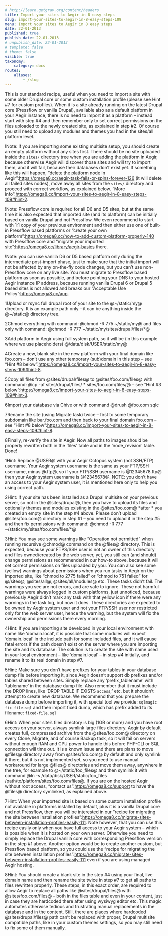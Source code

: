```yaml
---
# http://learn.getgrav.org/content/headers
title: Import your sites to Aegir in 8 easy steps
slug: import-your-sites-to-aegir-in-8-easy-steps-109
menu: Import your sites to Aegir in 8 easy steps
date: 22-01-2013
published: true
publish_date: 22-01-2013
# unpublish_date: 22-01-2013
# template: false
# theme: false
visible: true
taxonomy:
    category: docs
routes:
    aliases:
        - /slug
---
```


This is our standard recipe, useful when you need to import a site with some older Drupal core or some custom installation profile (please see Hint #7 for custom profiles). When it is a site already running on the latest Drupal core (Pressflow or vanilla Drupal), available also as a default platform in your Aegir instance, there is no need to import it as a platform – instead start with step #4 and then remember only to set correct permissions on the files uploaded to the newly created site, as explained in step #2. Of course you still need to upload any modules and themes you had in the sites/all platform level.

<a name="hint-sites"></a>

!Note: if you are importing some existing multisite setup, you should create an empty platform without any sites first. There should be no site uploaded inside the `sites/` directory tree when you are adding the platform in Aegir, because otherwise Aegir will discover those sites and will try to import them, and it will fail, because their databases don’t exist yet. If something like this will happen, “delete the platform node in Aegir”:https://omega8.cc/aegir-task-fails-or-spins-forever-126 (it will delete all failed sites nodes), move away all sites from the `sites/` directory and proceed with correct workflow, as explained below. “More info”:https://omega8.cc/import-your-sites-to-aegir-in-8-easy-steps-109#hint-2.

<a name="hint-pressflow"></a>

!Note: Pressflow core is required for all D6 and D5 sites, but at the same time it is also expected that imported site (and its platform) can be initially based on vanilla Drupal and not Pressflow. We even recommend to start with 1:1 copy of your previous environment and then either use one of built-in Pressflow based platforms or “create your own platform”:https://omega8.cc/how-to-add-custom-platform-properly-140 with Pressflow core and “migrate your imported site”:https://omega8.cc/library/aegir-basics there.

<a name="hint-pressflow-required"></a>

!Note: you can use vanilla D6 or D5 based platform only during the intermediate post-import phase, just to make sure that the initial import will not be affected by any on-the-fly code changes, but you can’t use non-Pressflow core on any live site. You must migrate to Pressflow based platform as soon as possible, and before pointing your DNS to your hosted Aegir instance IP address, because running vanilla Drupal 6 or Drupal 5 based sites is not allowed and breaks our “Acceptable Use Policy”:https://omega8.cc/aup.

1Upload or rsync full drupal root of your site to the @~/static/my@ directory. It is an example path only – it can be anything inside the @~/static@ directory tree.

2Chmod everything with command: @chmod -R 775 ~/static/my@ and files only with command: @chmod -R 777 ~/static/my/sites/drupal/files/\*@

3Add platform in Aegir using full system path, so it will be (in this example where we use placeholders) @/data/disk/USER/static/my@

4Create a new, blank site in the new platform with your final domain like foo.com – don’t use any other temporary (sub)domain in this step – see “Hint #8 below”:https://omega8.cc/import-your-sites-to-aegir-in-8-easy-steps-109#hint-8.

5Copy all files from @sites/drupal/files@ to @sites/foo.com/files@ with command: @cp -af sites/drupal/files/ * sites/foo.com/files/@ – see “Hint #3 below”:https://omega8.cc/import-your-sites-to-aegir-in-8-easy-steps-109#hint-3.

6Import your database via Chive or with command @drush @foo.com sqlc

7Rename the site (using Migrate task) twice – first to some temporary subdomain like bar.foo.com and then back to your final domain foo.com – see “Hint #8 below”:https://omega8.cc/import-your-sites-to-aegir-in-8-easy-steps-109#hint-8.

8Finally, re-verify the site in Aegir. Now all paths to images should be properly rewritten both in the ‘files’ table and in the ‘node\_revision’ table. Done!

<a name="hint-1"></a>

1Hint: Replace @USER@ with your Aegir Octopus system (not SSH/FTP) username. Your Aegir system username is the same as your FTP/SSH username, minus @.ftp@, so if your FTP/SSH username is @12345678.ftp@ then your Aegir system username is @12345678@. NOTE: you don’t have an access to your Aegir system user, it is mentioned here only to help you using correct path.

<a name="hint-2"></a>

2Hint: If your site has been installed as a Drupal multisite on your previous server, so not in the @sites/drupal@, then you have to upload its files and optionally themes and modules existing in the @sites/foo.com@ \*after * you created an empty site in the step #4 above. Please don’t upload @sites/foo.com@ directory in step #1 – you need to upload it in the step #5 and then fix permissions with command: @chmod -R 777 ~/static/my/sites/foo.com/files/\*@

<a name="hint-3"></a>

3Hint: You may see some warnings like “Operation not permitted” when running recursive @chmod@ command on the @files@ directory. This is expected, because your FTPS/SSH user is not an owner of this directory and files owned/created by the web server, yet, you still can (and should) change permissions as recommended in our how-to above, because it will set correct permissions on files uploaded by you. You can also see some (yellow) warnings about permissions when you run tasks in Aegir on the imported site, like “chmod to 2775 failed” or “chmod to 751 failed” for @/sites@, @sites/all@, @sites/all/modules@ etc. These tasks didn’t fail. The warnings you see are not errors, and are safe to ignore. These not harmful warnings were always logged in custom platforms, just unnoticed, because previously Aegir didn’t mark any task with that yellow icon if there were any warnings in the task log, but now it does. These directories are expected to be owned by Aegir system user and not your FTP/SSH user nor restricted only for the web server user, hence the warning, but the system will fix the ownership and permissions there every morning.

<a name="hint-4"></a>

4Hint: If you are importing site developed in your local environment with name like ‘domain.local’, it is possible that some modules will expect ‘domain.local’ in the include path for some included files, and it will cause fatal errors if the path doesn’t exist on the server where you are importing the site and its database. The solution is to create the site with name used in your local environment – like ‘domain.local’ – in step #4 initially, and rename it to its real domain in step #7.

<a name="hint-5"></a>

5Hint: Make sure you don’t have prefixes for your tables in your database dump file before importing it, since Aegir doesn’t support db prefixes and/or tables shared between sites. Simply replace any ‘prefix\_tablename’ with ‘tablename’ in the database dump file. Also remember that it must include the DROP lines, like ‘DROP TABLE IF EXISTS `access`;’ etc. but it shouldn’t attempt to create new database. We recommend that you prepare the database dump before importing it, with special tool we provide: `sqlmagic fix file.sql` and then import fixed dump, which has prefix added to its filename: `fixed-file.sql`

<a name="hint-6"></a>

6Hint: When your site’s files directory is big (1GB or more) and you have root access on your server, always symlink large files directory. Aegir by default creates full, compressed archive from the @sites/foo.com@ directory on every Clone, Migrate, and of course Backup task, so it will fail on servers without enough RAM and CPU power to handle this before PHP-CLI or SQL connection will time out. It is a known issue and there are plans to move @files@ directory away from @sites/foo.com@ by default and only symlink it there, but it is not implemented yet, so you need to use manual workaround for large @files@ directories and move them away, anywhere in the tree, for example to @~/static/foo\_files@ and then symlink it with command @ln -s /data/disk/USER/static/foo\_files /path/to/platform/sites/foo.com/files@. If you are on the hosted Aegir without root access, “contact us”:https://omega8.cc/support to have the @files@ directory symlinked, as explained above.

<a name="hint-7"></a>

7Hint: When your imported site is based on some custom installation profile not available in platforms installed by default, plus it is a vanilla Drupal core and not Pressflow, then you will be interested in our “recipe for migrating the site between installation profiles”:https://omega8.cc/migrate-sites-between-installation-profiles-easily-111. Note however, that you can use this recipe easily only when you have full access to your Aegir system – which is possible when it is hosted on your own server. Otherwise you need to simply replace the Drupal vanilla core with corresponding Pressflow version in the step #1 above. Another option would be to create another custom, but Pressflow based platform, so you could use the “recipe for migrating the site between installation profiles”:https://omega8.cc/migrate-sites-between-installation-profiles-easily-111 even if you are using managed Aegir hosting.

<a name="hint-8"></a>

8Hint: You should create a blank site in the step #4 using your final, live domain name and then rename the site twice in step #7 to get all paths to files rewritten properly. These steps, in this exact order, are required to allow Aegir to replace all paths like @sites/drupal/files@ with @sites/foo.com/files@ – both in the files table and even in your content, just in case they are hardcoded there after using wysiwyg editor etc. This magic automates otherwise tedious and frustrating manual replacements in the database and in the content. Still, there are places where hardcoded @sites/drupal/files@ path can’t be replaced with proper, Drupal multisite compatible paths, like in your custom themes settings, so you may still need to fix some of them manually.